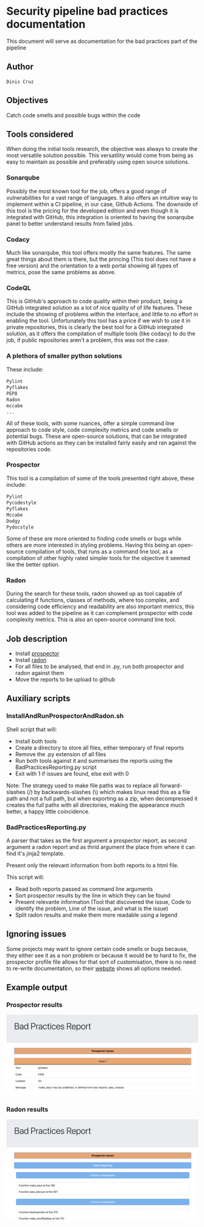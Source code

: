 # Security pipeline bad practices documentation
This document will serve as documentation for the bad practices part of the pipeline

## Author
	Dinis Cruz

## Objectives
Catch code smells and possible bugs within the code

## Tools considered
When doing the initial tools research, the objective was always to create the most versatile solution possible. This versatility would come from being as easy to maintain as possible and preferably using open source solutions.

### Sonarqube
Possibly the most known tool for the job, offers a good range of vulnerabilities for a vast range of languages.
It also offers an intuitive way to implement within a CI pipeline, in our case, Github Actions.
The downside of this tool is the pricing for the developed edition and even though it is integrated with GitHub, this integration is oriented to having the sonarqube panel to better understand results from failed jobs.

### Codacy
Much like sonarqube, this tool offers mostly the same features. The same great things about them is there, but the princing (This tool does not have a free version) and the orientation to a web portal showing all types of metrics, pose the same problems as above.

### CodeQL
This is GitHub's approach to code quality within their product, being a GitHub integrated solution as a lot of nice quality of of life features. These include the showing of problems within the interface, and little to no effort in enabling the tool.
Unfortunately this tool has a price if we wish to use it in private repositories, this is clearly the best tool for a GitHub integrated solution, as it offers the compilation of multiple tools (like codacy) to do the job, if public repositories aren't a problem, this was not the case.

### A plethora of smaller python solutions
These include:

	Pylint
	Pyflakes
	PEP8
	Radon
	mccabe
	...

All of these tools, with some nuances, offer a simple command line approach to code style, code complexity metrics and code smells or potential bugs.
These are open-source solutions, that can be integrated with GitHub actions as they can be installed fairly easily and ran against the repositories code.

### Prospector
This tool is a compilation of some of the tools presented right above, these include:

	Pylint
	Pycodestyle
	Pyflakes
	Mccabe
	Dodgy
	Pydocstyle

Some of these are more oriented to finding code smells or bugs while others are more interested in styling problems.
Having this being an open-source compilation of tools, that runs as a command line tool, as a compilation of other highly rated simpler tools for the objective it seemed like the better option.

### Radon
During the search for these tools, radon showed up as tool capable of calculating if functions, classes of methods, where too complex, and considering code efficiency and readability are also important metrics, this tool was added to the pipeline as it can complement prospector with code complexity metrics. This is also an open-source command line tool.

## Job description
- Install [prospector](https://prospector.landscape.io/en/master/)
- Install [radon](https://radon.readthedocs.io/en/latest/)
- For all files to be analysed, that end in .py, run both prospector and radon against them
- Move the reports to be upload to github


## Auxiliary scripts
### InstallAndRunProspectorAndRadon.sh
Shell script that will: 

- Install both tools
- Create a directory to store all files, either temporary of final reports
- Remove the .py extension of all files
- Run both tools against it and summarises the reports using the BadPracticesReporting.py script
- Exit with 1 if issues are found, else exit with 0

Note: The strategy used to make file paths was to replace all forward-slashes (/) by backwards-slashes (\\) which makes linux read this as a file path and not a full path, but when exporting as a zip, when decompressed it creates the full paths with all directories, making the appearance much better, a happy little coincidence.

### BadPracticesReporting.py
A parser that takes as the first argument a prospector report, as second argument a radon report and as thrid argument the place from where it can find it's jinja2 template.

Present only the relevant information from both reports to a html file.

This script will:
 - Read both reports passed as command line arguments
 - Sort prospector results by the line in which they can be found
 - Present relevante information (Tool that discovered the issue, Code to identify the problem, Line of the issue, and what is the issue)
 - Split radon results and make them more readable using a legend

## Ignoring issues
Some projects may want to ignore certain code smells or bugs because, they either see it as a non problem or because it would be to hard to fix, the prospector profile file allows for that sort of customisation, there is no need to re-write documentation, so their [website](https://prospector.landscape.io/en/master/profiles.html) shows all options needed.

## Example output
### Prospector results
![Prospector output](assets/ProspectorOutput.png)

### Radon results
![Radon output](assets/RadonOutput.png)





